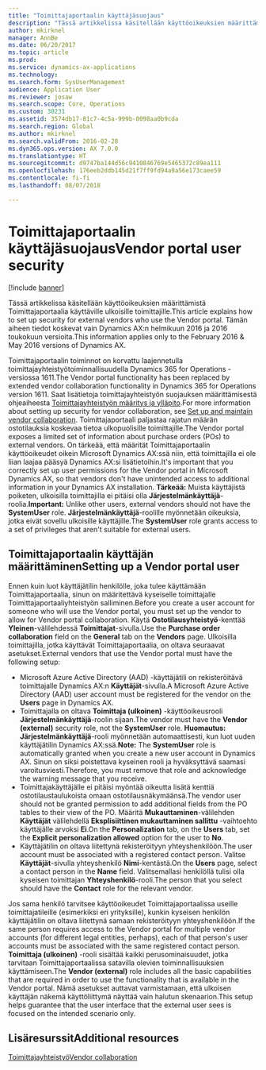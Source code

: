 ```yaml
---
title: "Toimittajaportaalin käyttäjäsuojaus"
description: "Tässä artikkelissa käsitellään käyttöoikeuksien määrittämistä Toimittajaportaalia käyttäville ulkoisille toimittajille. Tämän aiheen tiedot koskevat vain Dynamics AX:n helmikuun 2016 ja 2016 toukokuun versioita."
author: mkirknel
manager: AnnBe
ms.date: 06/20/2017
ms.topic: article
ms.prod: 
ms.service: dynamics-ax-applications
ms.technology: 
ms.search.form: SysUserManagement
audience: Application User
ms.reviewer: josaw
ms.search.scope: Core, Operations
ms.custom: 30231
ms.assetid: 3574db17-81c7-4c5a-999b-0098aa0b9cda
ms.search.region: Global
ms.author: mkirknel
ms.search.validFrom: 2016-02-28
ms.dyn365.ops.version: AX 7.0.0
ms.translationtype: HT
ms.sourcegitcommit: d9747ba144d56c9410846769e5465372c89ea111
ms.openlocfilehash: 176eeb2ddb145d21f7ff9fd94a9a56e173caee59
ms.contentlocale: fi-fi
ms.lasthandoff: 08/07/2018

---
```


# <a name="vendor-portal-user-security"></a><span data-ttu-id="e458b-104">Toimittajaportaalin käyttäjäsuojaus</span><span class="sxs-lookup"><span data-stu-id="e458b-104">Vendor portal user security</span></span>

[!include [banner](../includes/banner.md)]

<span data-ttu-id="e458b-105">Tässä artikkelissa käsitellään käyttöoikeuksien määrittämistä Toimittajaportaalia käyttäville ulkoisille toimittajille.</span><span class="sxs-lookup"><span data-stu-id="e458b-105">This article explains how to set up security for external vendors who use the Vendor portal.</span></span> <span data-ttu-id="e458b-106">Tämän aiheen tiedot koskevat vain Dynamics AX:n helmikuun 2016 ja 2016 toukokuun versioita.</span><span class="sxs-lookup"><span data-stu-id="e458b-106">This information applies only to the February 2016 &amp; May 2016 versions of Dynamics AX.</span></span>

<span data-ttu-id="e458b-107">Toimittajaportaalin toiminnot on korvattu laajennetulla toimittajayhteistyötoiminnallisuudella Dynamics 365 for Operations -versiossa 1611.</span><span class="sxs-lookup"><span data-stu-id="e458b-107">The Vendor portal functionality has been replaced by extended vendor collaboration functionality in Dynamics 365 for Operations version 1611.</span></span> <span data-ttu-id="e458b-108">Saat lisätietoja toimittajayhteistyön suojauksen määrittämisestä ohjeaiheesta [Toimittajayhteistyön määritys ja ylläpito](set-up-maintain-vendor-collaboration.md).</span><span class="sxs-lookup"><span data-stu-id="e458b-108">For more information about setting up security for vendor collaboration, see [Set up and maintain vendor collaboration](set-up-maintain-vendor-collaboration.md).</span></span> <span data-ttu-id="e458b-109">Toimittajaportaali paljastaa rajatun määrän ostotilauksia koskevaa tietoa ulkopuolisille toimittajille.</span><span class="sxs-lookup"><span data-stu-id="e458b-109">The Vendor portal exposes a limited set of information about purchase orders (POs) to external vendors.</span></span> <span data-ttu-id="e458b-110">On tärkeää, että määrität Toimittajaportaalin käyttöoikeudet oikein Microsoft Dynamics AX:ssä niin, että toimittajilla ei ole liian laajaa pääsyä Dynamics AX:si lisätietoihin.</span><span class="sxs-lookup"><span data-stu-id="e458b-110">It's important that you correctly set up user permissions for the Vendor portal in Microsoft Dynamics AX, so that vendors don't have unintended access to additional information in your Dynamics AX installation.</span></span> <span data-ttu-id="e458b-111">**Tärkeää:** Muista käyttäjistä poiketen, ulkoisilla toimittajilla ei pitäisi olla **Järjestelmänkäyttäjä**-roolia.</span><span class="sxs-lookup"><span data-stu-id="e458b-111">**Important:** Unlike other users, external vendors should not have the **SystemUser** role.</span></span> <span data-ttu-id="e458b-112">**Järjestelmänkäyttäjä**-roolille myönnetään oikeuksia, jotka eivät sovellu ulkoisille käyttäjille.</span><span class="sxs-lookup"><span data-stu-id="e458b-112">The **SystemUser** role grants access to a set of privileges that aren't suitable for external users.</span></span>

## <a name="setting-up-a-vendor-portal-user"></a><span data-ttu-id="e458b-113">Toimittajaportaalin käyttäjän määrittäminen</span><span class="sxs-lookup"><span data-stu-id="e458b-113">Setting up a Vendor portal user</span></span>
<span data-ttu-id="e458b-114">Ennen kuin luot käyttäjätilin henkilölle, joka tulee käyttämään Toimittajaportaalia, sinun on määritettävä kyseiselle toimittajalle Toimittajaportaaliyhteistyön salliminen.</span><span class="sxs-lookup"><span data-stu-id="e458b-114">Before you create a user account for someone who will use the Vendor portal, you must set up the vendor to allow for Vendor portal collaboration.</span></span> <span data-ttu-id="e458b-115">Käytä **Ostotilausyhteistyö**-kenttää **Yleinen**-välilehdessä **Toimittajat**-sivulla.</span><span class="sxs-lookup"><span data-stu-id="e458b-115">Use the **Purchase order collaboration** field on the **General** tab on the **Vendors** page.</span></span> <span data-ttu-id="e458b-116">Ulkoisilla toimittajilla, jotka käyttävät Toimittajaportaalia, on oltava seuraavat asetukset.</span><span class="sxs-lookup"><span data-stu-id="e458b-116">External vendors that use the Vendor portal must have the following setup:</span></span>

-   <span data-ttu-id="e458b-117">Microsoft Azure Active Directory (AAD) -käyttäjätili on rekisteröitävä toimittajalle Dynamics AX:n **Käyttäjät**-sivulla.</span><span class="sxs-lookup"><span data-stu-id="e458b-117">A Microsoft Azure Active Directory (AAD) user account must be registered for the vendor on the **Users** page in Dynamics AX.</span></span>
-   <span data-ttu-id="e458b-118">Toimittajalla on oltava **Toimittaja (ulkoinen)** -käyttöoikeusrooli **Järjestelmänkäyttäjä**-roolin sijaan.</span><span class="sxs-lookup"><span data-stu-id="e458b-118">The vendor must have the **Vendor (external)** security role, not the **SystemUser** role.</span></span> <span data-ttu-id="e458b-119">**Huomautus:** **Järjestelmänkäyttäjä**-rooli myönnetään automaattisesti, kun luot uuden käyttäjätilin Dynamics AX:ssä.</span><span class="sxs-lookup"><span data-stu-id="e458b-119">**Note:** The **SystemUser** role is automatically granted when you create a new user account in Dynamics AX.</span></span> <span data-ttu-id="e458b-120">Sinun on siksi poistettava kyseinen rooli ja hyväksyttävä saamasi varoitusviesti.</span><span class="sxs-lookup"><span data-stu-id="e458b-120">Therefore, you must remove that role and acknowledge the warning message that you receive.</span></span>
-   <span data-ttu-id="e458b-121">Toimittajakäyttäjälle ei pitäisi myöntää oikeutta lisätä kenttiä ostotilaustaulukoista omaan ostotilausnäkymäänsä.</span><span class="sxs-lookup"><span data-stu-id="e458b-121">The vendor user should not be granted permission to add additional fields from the PO tables to their view of the PO.</span></span> <span data-ttu-id="e458b-122">Määritä **Mukauttaminen**-välilehden **Käyttäjät** välilehdellä **Eksplisiittinen mukauttaminen sallittu** -vaihtoehto käyttäjälle arvoksi **Ei**.</span><span class="sxs-lookup"><span data-stu-id="e458b-122">On the **Personalization** tab, on the **Users** tab, set the **Explicit personalization allowed** option for the user to **No**.</span></span>
-   <span data-ttu-id="e458b-123">Käyttäjätilin on oltava liitettynä rekisteröityyn yhteyshenkilöön.</span><span class="sxs-lookup"><span data-stu-id="e458b-123">The user account must be associated with a registered contact person.</span></span> <span data-ttu-id="e458b-124">Valitse **Käyttäjät**-sivulla yhteyshenkilö **Nimi**-kentästä.</span><span class="sxs-lookup"><span data-stu-id="e458b-124">On the **Users** page, select a contact person in the **Name** field.</span></span> <span data-ttu-id="e458b-125">Valitsemallasi henkilöllä tulisi olla kyseisen toimittajan **Yhteyshenkilö**-rooli.</span><span class="sxs-lookup"><span data-stu-id="e458b-125">The person that you select should have the **Contact** role for the relevant vendor.</span></span>

<span data-ttu-id="e458b-126">Jos sama henkilö tarvitsee käyttöoikeudet Toimittajaportaalissa useille toimittajatileille (esimerkiksi eri yrityksille), kunkin kyseisen henkilön käyttäjätilin on oltava liitettynä samaan rekisteröityyn yhteyshenkilöön.</span><span class="sxs-lookup"><span data-stu-id="e458b-126">If the same person requires access to the Vendor portal for multiple vendor accounts (for different legal entities, perhaps), each of that person's user accounts must be associated with the same registered contact person.</span></span> <span data-ttu-id="e458b-127">**Toimittaja (ulkoinen)** -rooli sisältää kaikki perusominaisuudet, jotka tarvitaan Toimittajaportaalissa satavilla olevien toiminnallisuuksien käyttämiseen.</span><span class="sxs-lookup"><span data-stu-id="e458b-127">The **Vendor (external)** role includes all the basic capabilities that are required in order to use the functionality that is available in the Vendor portal.</span></span> <span data-ttu-id="e458b-128">Nämä asetukset auttavat varmistamaan, että ulkoisen käyttäjän näkemä käyttöliittymä näyttää vain halutun skenaarion.</span><span class="sxs-lookup"><span data-stu-id="e458b-128">This setup helps guarantee that the user interface that the external user sees is focused on the intended scenario only.</span></span>

<a name="additional-resources"></a><span data-ttu-id="e458b-129">Lisäresurssit</span><span class="sxs-lookup"><span data-stu-id="e458b-129">Additional resources</span></span>
--------

[<span data-ttu-id="e458b-130">Toimittajayhteistyö</span><span class="sxs-lookup"><span data-stu-id="e458b-130">Vendor collaboration</span></span>](collaborate-vendors-vendor-portal.md)




